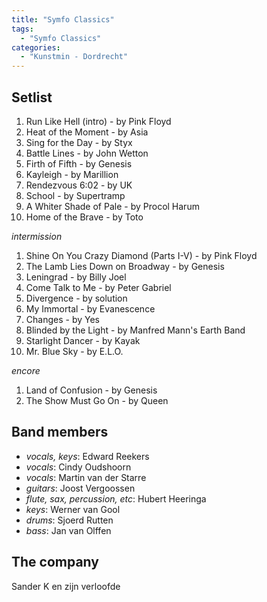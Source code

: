 ```yaml
---
title: "Symfo Classics"
tags:
  - "Symfo Classics"
categories:
  - "Kunstmin - Dordrecht"
---
```

Setlist
-------
1. Run Like Hell (intro) - by Pink Floyd
1. Heat of the Moment - by Asia
1. Sing for the Day - by Styx
1. Battle Lines - by John Wetton
1. Firth of Fifth - by Genesis
1. Kayleigh - by Marillion
1. Rendezvous 6:02 - by UK
1. School - by Supertramp
1. A Whiter Shade of Pale - by Procol Harum
1. Home of the Brave - by Toto

_intermission_

1. Shine On You Crazy Diamond (Parts I-V) - by Pink Floyd
1. The Lamb Lies Down on Broadway - by Genesis
1. Leningrad - by Billy Joel
1. Come Talk to Me - by Peter Gabriel
1. Divergence - by solution
1. My Immortal - by Evanescence
1. Changes - by Yes
1. Blinded by the Light - by Manfred Mann's Earth Band
1. Starlight Dancer - by Kayak
1. Mr. Blue Sky - by E.L.O.

_encore_

1. Land of Confusion - by Genesis
1. The Show Must Go On - by Queen

Band members
------------
* _vocals, keys_: Edward Reekers
* _vocals_: Cindy Oudshoorn
* _vocals_: Martin van der Starre
* _guitars_: Joost Vergoossen
* _flute, sax, percussion, etc_: Hubert Heeringa
* _keys_: Werner van Gool
* _drums_: Sjoerd Rutten
* _bass_: Jan van Olffen

The company
-----------
Sander K en zijn verloofde

